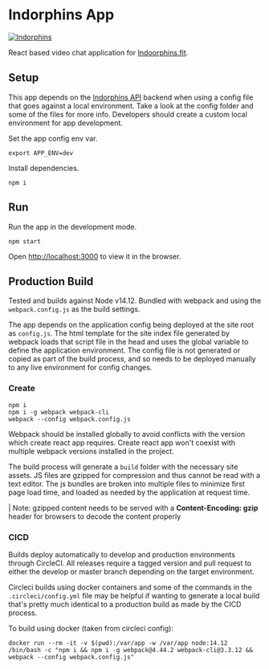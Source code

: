 # Indorphins App

[![Indorphins](https://circleci.com/gh/indorphins/app.svg?style=shield&circle-token=0247954f6bd2949f393c5e61054a6d4661cde2f7)](https://app.circleci.com/pipelines/github/indorphins/app)

React based video chat application for [Indoorphins.fit](https://indoorphins.fit).

## Setup

This app depends on the [Indorphins API](https://github.com/indorphins/api) backend when using a config file that goes against a local environment. Take a look at the config folder and some of the files for more info. Developers should create a custom local environment for app development.

Set the app config env var.

```
export APP_ENV=dev
```

Install dependencies.

```
npm i
```

## Run

Run the app in the development mode.

```
npm start
```

Open [http://localhost:3000](http://localhost:3000) to view it in the browser.

## Production Build

Tested and builds against Node v14.12. Bundled with webpack and using the `webpack.config.js` as the build settings.

The app depends on the application config being deployed at the site root as `config.js`. The html template for the site index file generated by webpack loads that script file in the head and uses the global variable to define the application environment. The config file is not generated or copied as part of the build process, and so needs to be deployed manually to any live environment for config changes.

### Create

```
npm i
npm i -g webpack webpack-cli
webpack --config webpack.config.js
```

Webpack should be installed globally to avoid conflicts with the version which create react app requires. Create react app won't coexist with multiple webpack versions installed in the project.

The build process will generate a `build` folder with the necessary site assets. JS files are gzipped for compression and thus cannot be read with a text editor. The js bundles are broken into multiple files to minimize first page load time, and loaded as needed by the application at request time.

| Note: gzipped content needs to be served with a **Content-Encoding: gzip** header for browsers to decode the content properly

### CICD

Builds deploy automatically to develop and production environments through CircleCI. All releases require a tagged version and pull request to either the develop or master branch depending on the target environment.

Circleci builds using docker containers and some of the commands in the `.circleci/config.yml` file may be helpful if wanting to generate a local build that's pretty much identical to a production build as made by the CICD process.

To build using docker (taken from circleci config):

```
docker run --rm -it -v $(pwd):/var/app -w /var/app node:14.12 /bin/bash -c "npm i && npm i -g webpack@4.44.2 webpack-cli@3.3.12 && webpack --config webpack.config.js"
```